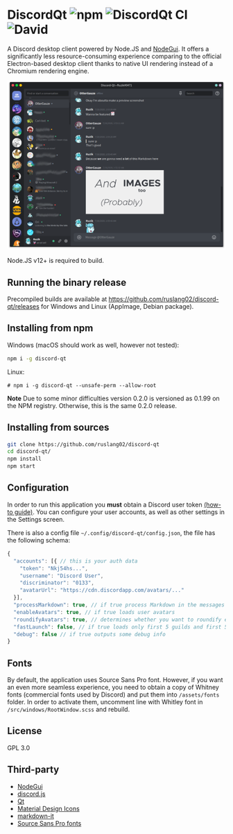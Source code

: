 # DiscordQt ![npm](https://img.shields.io/npm/v/discord-qt) ![DiscordQt CI](https://github.com/ruslang02/discord-qt/workflows/DiscordQt%20CI/badge.svg) ![David](https://img.shields.io/david/ruslang02/discord-qt)
A Discord desktop client powered by Node.JS and [NodeGui](https://github.com/nodegui).
It offers a significantly less resource-consuming experience comparing to the official Electron-based desktop client thanks to native UI rendering instead of a Chromium rendering engine.

![Screenshot](screenshot.png)

Node.JS v12+ is required to build.

## Running the binary release
Precompiled builds are available at https://github.com/ruslang02/discord-qt/releases for Windows and Linux (AppImage, Debian package).

## Installing from npm
Windows (macOS should work as well, however not tested):
```bash
npm i -g discord-qt
```

Linux:
```
# npm i -g discord-qt --unsafe-perm --allow-root
```

**Note** Due to some minor difficulties version 0.2.0 is versioned as 0.1.99 on the NPM registry. Otherwise, this is the same 0.2.0 release.

## Installing from sources
```bash
git clone https://github.com/ruslang02/discord-qt
cd discord-qt/
npm install
npm start
```


## Configuration
In order to run this application you **must** obtain a Discord user token [(how-to guide)](https://github.com/Tyrrrz/DiscordChatExporter/wiki/Obtaining-Token-and-Channel-IDs).
You can configure your user accounts, as well as other settings in the Settings screen.


There is also a config file `~/.config/discord-qt/config.json`, the file has the following schema:
```js
{
  "accounts": [{ // this is your auth data
    "token": "Nkj54hs...",
    "username": "Discord User",
    "discriminator": "0133",
    "avatarUrl": "https://cdn.discordapp.com/avatars/..."
  }],
  "processMarkdown": true, // if true process Markdown in the messages
  "enableAvatars": true, // if true loads user avatars
  "roundifyAvatars": true, // determines whether you want to roundify every user avatar
  "fastLaunch": false, // if true loads only first 5 guilds and first 5 DM users to launch faster
  "debug": false // if true outputs some debug info
}
```

## Fonts
By default, the application uses Source Sans Pro font. However, if you want an even more seamless experience, you need to obtain a copy of Whitney fonts (commercial fonts used by Discord) and put them into `/assets/fonts` folder. In order to activate them, uncomment line with Whitley font in `/src/windows/RootWindow.scss` and rebuild.

## License
GPL 3.0

## Third-party
 - [NodeGui](https://github.com/nodegui/nodegui)
 - [discord.js](https://github.com/discordjs/discord.js)
 - [Qt](https://www.qt.io/)
 - [Material Design Icons](https://github.com/Templarian/MaterialDesign)
 - [markdown-it](https://github.com/markdown-it/markdown-it)
 - [Source Sans Pro fonts](https://github.com/adobe-fonts/source-sans-pro)